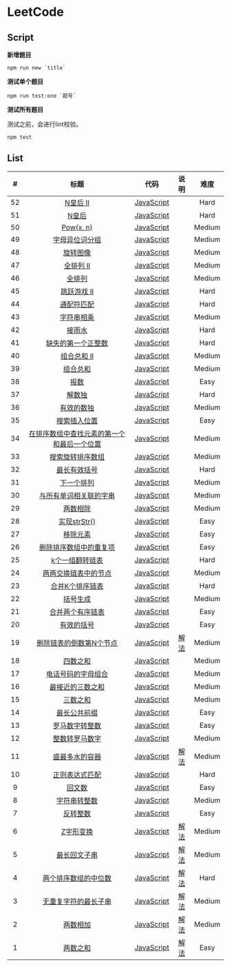 # LeetCode

## Script

**新增题目**

```
npm run new `title`
```

**测试单个题目**

```
npm run test:one `题号`
```


**测试所有题目**

测试之前，会进行lint校验。

```
npm test
```

## List

| # | 标题 | 代码 | 说明 | 难度 |
|:---:|:---:|:---:|:---:|:---:|
| 52 | [N皇后 II](https://leetcode-cn.com/problems/n-queens-ii/) | [JavaScript](https://github.com/Shenfq/leetcode/blob/master/problems/052-n-queens-ii/index.js) |  | Hard |
| 51 | [N皇后](https://leetcode-cn.com/problems/n-queens/) | [JavaScript](https://github.com/Shenfq/leetcode/blob/master/problems/051-n-queens/index.js) |  | Hard |
| 50 | [Pow(x, n)](https://leetcode-cn.com/problems/powx-n/) | [JavaScript](https://github.com/Shenfq/leetcode/blob/master/problems/050-powx-n/index.js) |  | Medium |
| 49 | [字母异位词分组](https://leetcode-cn.com/problems/group-anagrams/) | [JavaScript](https://github.com/Shenfq/leetcode/blob/master/problems/049-group-anagrams/index.js) |  | Medium |
| 48 | [旋转图像](https://leetcode-cn.com/problems/rotate-image/) | [JavaScript](https://github.com/Shenfq/leetcode/blob/master/problems/048-rotate-image/index.js) |  | Medium |
| 47 | [全排列 II](https://leetcode-cn.com/problems/permutations-ii/) | [JavaScript](https://github.com/Shenfq/leetcode/blob/master/problems/047-permutations-ii/index.js) |  | Medium |
| 46 | [全排列](https://leetcode-cn.com/problems/permutations/) | [JavaScript](https://github.com/Shenfq/leetcode/blob/master/problems/046-permutations/index.js) |  | Medium |
| 45 | [跳跃游戏 II](https://leetcode-cn.com/problems/jump-game-ii/) | [JavaScript](https://github.com/Shenfq/leetcode/blob/master/problems/045-jump-game-ii/index.js) |  | Hard |
| 44 | [通配符匹配](https://leetcode-cn.com/problems/wildcard-matching/) | [JavaScript](https://github.com/Shenfq/leetcode/blob/master/problems/044-wildcard-matching/index.js) |  | Hard |
| 43 | [字符串相乘](https://leetcode-cn.com/problems/multiply-strings/) | [JavaScript](https://github.com/Shenfq/leetcode/blob/master/problems/043-multiply-strings/index.js) |  | Medium |
| 42 | [接雨水](https://leetcode-cn.com/problems/trapping-rain-water/) | [JavaScript](https://github.com/Shenfq/leetcode/blob/master/problems/042-trapping-rain-water/index.js) |  | Hard |
| 41 | [缺失的第一个正整数](https://leetcode-cn.com/problems/first-missing-positive/) | [JavaScript](https://github.com/Shenfq/leetcode/blob/master/problems/041-first-missing-positive/index.js) |  | Hard |
| 40 | [组合总和 II](https://leetcode-cn.com/problems/combination-sum-ii/) | [JavaScript](https://github.com/Shenfq/leetcode/blob/master/problems/040-combination-sum-ii/index.js) |  | Medium |
| 39 | [组合总和](https://leetcode-cn.com/problems/combination-sum/) | [JavaScript](https://github.com/Shenfq/leetcode/blob/master/problems/039-combination-sum/index.js) |  | Medium |
| 38 | [报数](https://leetcode-cn.com/problems/count-and-say/) | [JavaScript](https://github.com/Shenfq/leetcode/blob/master/problems/038-count-and-say/index.js) |  | Easy |
| 37 | [解数独](https://leetcode-cn.com/problems/sudoku-solver/) | [JavaScript](https://github.com/Shenfq/leetcode/blob/master/problems/037-sudoku-solver/index.js) |  | Hard |
| 36 | [有效的数独](https://leetcode-cn.com/problems/valid-sudoku/) | [JavaScript](https://github.com/Shenfq/leetcode/blob/master/problems/036-valid-sudoku/index.js) |  | Medium |
| 35 | [搜索插入位置](https://leetcode-cn.com/problems/search-insert-position/) | [JavaScript](https://github.com/Shenfq/leetcode/blob/master/problems/035-search-insert-position/index.js) |  | Easy |
| 34 | [在排序数组中查找元素的第一个和最后一个位置](https://leetcode-cn.com/problems/find-first-and-last-position-of-element-in-sorted-array/) | [JavaScript](https://github.com/Shenfq/leetcode/blob/master/problems/034-find-first-and-last-position-of-element-in-sorted-array/index.js) |  | Medium |
| 33 | [搜索旋转排序数组](https://leetcode-cn.com/problems/search-in-rotated-sorted-array/) | [JavaScript](https://github.com/Shenfq/leetcode/blob/master/problems/033-search-in-rotated-sorted-array/index.js) |  | Medium |
| 32 | [最长有效括号](https://leetcode-cn.com/problems/longest-valid-parentheses/) | [JavaScript](https://github.com/Shenfq/leetcode/blob/master/problems/032-longest-valid-parentheses/index.js) |  | Hard |
| 31 | [下一个排列](https://leetcode-cn.com/problems/next-permutation/) | [JavaScript](https://github.com/Shenfq/leetcode/blob/master/problems/031-next-permutation/index.js) |  | Medium |
| 30 | [与所有单词相关联的字串](https://leetcode-cn.com/problems/substring-with-concatenation-of-all-words/) | [JavaScript](https://github.com/Shenfq/leetcode/blob/master/problems/030-substring-with-concatenation-of-all-words/index.js) |  | Medium |
| 29 | [两数相除](https://leetcode-cn.com/problems/divide-two-integers/) | [JavaScript](https://github.com/Shenfq/leetcode/blob/master/problems/029-divide-two-integers/index.js) |  | Medium |
| 28 | [实现strStr()](https://leetcode-cn.com/problems/implement-strstr/) | [JavaScript](https://github.com/Shenfq/leetcode/blob/master/problems/028-implement-strstr/index.js) |  | Easy |
| 27 | [移除元素](https://leetcode-cn.com/problems/remove-element/) | [JavaScript](https://github.com/Shenfq/leetcode/blob/master/problems/027-remove-element/index.js) |  | Easy |
| 26 | [删除排序数组中的重复项](https://leetcode-cn.com/problems/remove-duplicates-from-sorted-array/) | [JavaScript](https://github.com/Shenfq/leetcode/blob/master/problems/026-remove-duplicates-from-sorted-array/index.js) |  | Easy |
| 25 | [k个一组翻转链表](https://leetcode-cn.com/problems/reverse-nodes-in-k-group/) | [JavaScript](https://github.com/Shenfq/leetcode/blob/master/problems/025-reverse-nodes-in-k-group/index.js) |  | Hard |
| 24 | [两两交换链表中的节点](https://leetcode-cn.com/problems/reverse-nodes-in-k-group/) | [JavaScript](https://github.com/Shenfq/leetcode/blob/master/problems/024-reverse-nodes-in-k-group/index.js) |  | Medium |
| 23 | [合并K个排序链表](https://leetcode-cn.com/problems/merge-k-sorted-lists/) | [JavaScript](https://github.com/Shenfq/leetcode/blob/master/problems/023-merge-k-sorted-lists/index.js) |  | Hard |
| 22 | [括号生成](https://leetcode-cn.com/problems/generate-parentheses/) | [JavaScript](https://github.com/Shenfq/leetcode/blob/master/problems/022-generate-parentheses/index.js) |  | Medium |
| 21 | [合并两个有序链表](https://leetcode-cn.com/problems/merge-two-sorted-lists/) | [JavaScript](https://github.com/Shenfq/leetcode/blob/master/problems/021-merge-two-sorted-lists/index.js) |  | Easy |
| 20 | [有效的括号](https://leetcode-cn.com/problems/valid-parentheses/) | [JavaScript](https://github.com/Shenfq/leetcode/blob/master/problems/020-valid-parentheses/index.js) |  | Easy |
| 19 | [删除链表的倒数第N个节点](https://leetcode-cn.com/problems/remove-nth-node-from-end-of-list/) | [JavaScript](https://github.com/Shenfq/leetcode/blob/master/problems/019-remove-nth-node-from-end-of-list/index.js) | [解法](https://github.com/Shenfq/leetcode/blob/master/problems/019-remove-nth-node-from-end-of-list/README.md)  | Medium |
| 18 | [四数之和](https://leetcode-cn.com/problems/4sum/) | [JavaScript](https://github.com/Shenfq/leetcode/blob/master/problems/018-4sum/index.js) |  | Medium |
| 17 | [电话号码的字母组合](https://leetcode-cn.com/problems/letter-combinations-of-a-phone-number/) | [JavaScript](https://github.com/Shenfq/leetcode/blob/master/problems/017-letter-combinations-of-a-phone-number/index.js) |  | Medium |
| 16 | [最接近的三数之和](https://leetcode-cn.com/problems/3sum-closest/) | [JavaScript](https://github.com/Shenfq/leetcode/blob/master/problems/016-3sum-closest/index.js) |  | Medium |
| 15 | [三数之和](https://leetcode-cn.com/problems/3sum/) | [JavaScript](https://github.com/Shenfq/leetcode/blob/master/problems/015-3sum/index.js) |  | Medium |
| 14 | [最长公共前缀](https://leetcode-cn.com/problems/longest-common-prefix/) | [JavaScript](https://github.com/Shenfq/leetcode/blob/master/problems/014-longest-common-prefix/index.js) |  | Easy |
| 13 | [罗马数字转整数](https://leetcode-cn.com/problems/roman-to-integer/) | [JavaScript](https://github.com/Shenfq/leetcode/blob/master/problems/013-roman-to-integer/index.js) |  | Easy |
| 12 | [整数转罗马数字](https://leetcode-cn.com/problems/integer-to-roman/) | [JavaScript](https://github.com/Shenfq/leetcode/blob/master/problems/012-integer-to-roman/index.js) |  | Medium |
| 11 | [盛最多水的容器](https://leetcode-cn.com/problems/container-with-most-water/) | [JavaScript](https://github.com/Shenfq/leetcode/blob/master/problems/011-container-with-most-water/index.js) | [解法](https://github.com/Shenfq/leetcode/blob/master/problems/011-container-with-most-water/README.md)  | Medium |
| 10 | [正则表达式匹配](https://leetcode-cn.com/problems/regular-expression-matching/) | [JavaScript](https://github.com/Shenfq/leetcode/blob/master/problems/010-regular-expression-matching/index.js) | | Hard |
| 9 | [回文数](https://leetcode-cn.com/problems/palindrome-number/) | [JavaScript](https://github.com/Shenfq/leetcode/blob/master/problems/009-palindrome-number/index.js) | | Easy |
| 8 | [字符串转整数](https://leetcode-cn.com/problems/string-to-integer-atoi/) | [JavaScript](https://github.com/Shenfq/leetcode/blob/master/problems/008-string-to-integer-atoi/index.js) | | Medium |
| 7 | [反转整数](https://leetcode-cn.com/problems/reverse-integer/) | [JavaScript](https://github.com/Shenfq/leetcode/blob/master/problems/007-reverse-integer/index.js) | | Easy |
| 6 | [Z字形变换](https://leetcode-cn.com/problems/zigzag-conversion/) | [JavaScript](https://github.com/Shenfq/leetcode/blob/master/problems/006-zigzag-conversion/index.js) | [解法](https://github.com/Shenfq/leetcode/blob/master/problems/006-zigzag-conversion/README.md) | Medium |
| 5 | [最长回文子串](https://leetcode-cn.com/problems/longest-palindromic-substring/) | [JavaScript](https://github.com/Shenfq/leetcode/blob/master/problems/005-longest-palindromic-substring/index.js) | [解法](https://github.com/Shenfq/leetcode/blob/master/problems/005-longest-palindromic-substring/README.md)   | Medium |
| 4 | [两个排序数组的中位数](https://leetcode-cn.com/problems/median-of-two-sorted-arrays/) | [JavaScript](https://github.com/Shenfq/leetcode/blob/master/problems/004-median-of-two-sorted-arrays/index.js) | [解法](https://github.com/Shenfq/leetcode/blob/master/problems/004-median-of-two-sorted-arrays/README.md)  | Hard |
| 3 | [无重复字符的最长子串](https://leetcode-cn.com/problems/longest-substring-without-repeating-characters/) | [JavaScript](https://github.com/Shenfq/leetcode/blob/master/problems/003-longest-substring-without-repeating-characters/index.js) | [解法](https://github.com/Shenfq/leetcode/blob/master/problems/003-longest-substring-without-repeating-characters/README.md) | Medium |
| 2 | [两数相加](https://leetcode-cn.com/problems/add-two-numbers/) | [JavaScript](https://github.com/Shenfq/leetcode/blob/master/problems/002-add-two-numbers/index.js) |  [解法](https://github.com/Shenfq/leetcode/blob/master/problems/002-add-two-numbers/README.md)  | Medium |
| 1 | [两数之和](https://leetcode.com/problems/two-sum/) | [JavaScript](https://github.com/Shenfq/leetcode/blob/master/problems/001-two-sum/index.js) |  [解法](https://github.com/Shenfq/leetcode/blob/master/problems/001-two-sum/README.md) | Easy |
